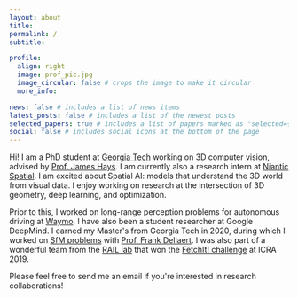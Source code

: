 ```yaml
---
layout: about
title:
permalink: /
subtitle:

profile:
  align: right
  image: prof_pic.jpg
  image_circular: false # crops the image to make it circular
  more_info:

news: false # includes a list of news items
latest_posts: false # includes a list of the newest posts
selected_papers: true # includes a list of papers marked as "selected={true}"
social: false # includes social icons at the bottom of the page
---
```


Hi! I am a PhD student at [Georgia Tech](https://gatech.edu) working on 3D computer vision, advised by [Prof. James Hays](https://faculty.cc.gatech.edu/~hays/). I am currently also a research intern at [Niantic Spatial](https://www.nianticspatial.com/). I am excited about Spatial AI: models that understand the 3D world from visual data. I enjoy working on research at the intersection of 3D geometry, deep learning, and optimization.

Prior to this, I worked on long-range perception problems for autonomous driving at [Waymo](https://waymo.com/). I have also been a student researcher at Google DeepMind. I earned my Master's from Georgia Tech in 2020, during which I worked on [SfM problems](https://github.com/borglab/gtsfm) with [Prof. Frank Dellaert](https://www.cc.gatech.edu/~dellaert/). I was also part of a wonderful team from the [RAIL lab](http://rail.gatech.edu/) that won the [FetchIt! challenge](https://youtu.be/vh34WuWuIac) at ICRA 2019.

Please feel free to send me an email if you're interested in research collaborations!
